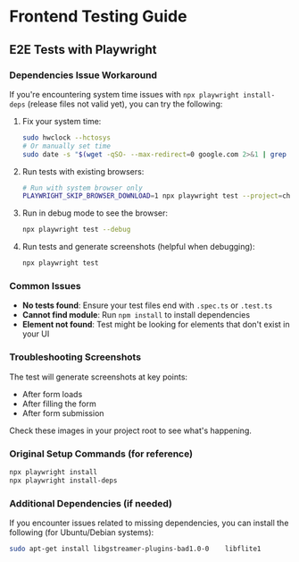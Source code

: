 # Frontend Testing Guide

## E2E Tests with Playwright

### Dependencies Issue Workaround

If you're encountering system time issues with `npx playwright install-deps` (release files not valid yet), you can try the following:

1. Fix your system time:
   ```bash
   sudo hwclock --hctosys
   # Or manually set time
   sudo date -s "$(wget -qSO- --max-redirect=0 google.com 2>&1 | grep Date: | cut -d' ' -f5-8)Z"
   ```

2. Run tests with existing browsers:
   ```bash
   # Run with system browser only
   PLAYWRIGHT_SKIP_BROWSER_DOWNLOAD=1 npx playwright test --project=chromium
   ```

3. Run in debug mode to see the browser:
   ```bash
   npx playwright test --debug
   ```

4. Run tests and generate screenshots (helpful when debugging):
   ```bash
   npx playwright test
   ```

### Common Issues

- **No tests found**: Ensure your test files end with `.spec.ts` or `.test.ts`
- **Cannot find module**: Run `npm install` to install dependencies
- **Element not found**: Test might be looking for elements that don't exist in your UI

### Troubleshooting Screenshots

The test will generate screenshots at key points:
- After form loads
- After filling the form
- After form submission

Check these images in your project root to see what's happening.

### Original Setup Commands (for reference)
```bash
npx playwright install
npx playwright install-deps
```

### Additional Dependencies (if needed)

If you encounter issues related to missing dependencies, you can install the following (for Ubuntu/Debian systems):

```bash
sudo apt-get install libgstreamer-plugins-bad1.0-0    libflite1                               libavif16
```